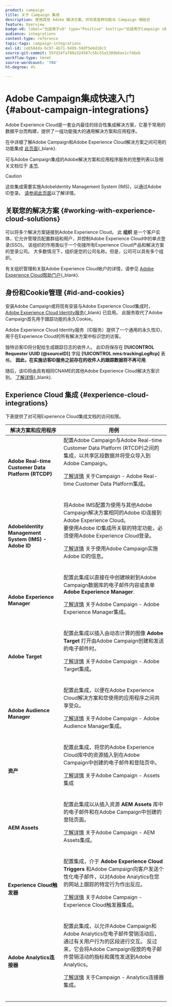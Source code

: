 ```yaml
---
product: campaign
title: 关于 Campaign 集成
description: 使用其他 Adobe 解决方案，并将其各种功能与 Campaign 相结合
feature: Overview
badge-v8: label="也适用于v8" type="Positive" tooltip="也适用于Campaign v8"
audience: integrations
content-type: reference
topic-tags: campaign-integrations
exl-id: ceb584da-bc97-4b71-9499-59df5e6d10c3
source-git-commit: 597d24fa780a324507c56c55a5309b6ee1cf46eb
workflow-type: tm+mt
source-wordcount: '704'
ht-degree: 4%

---
```


# Adobe Campaign集成快速入门 {#about-campaign-integrations}

Adobe Experience Cloud是一套业内最佳的综合性集成解决方案，它基于常用的数据平台而构建，提供了一组功能强大的通用解决方案和应用程序。

在中详细了解Adobe Campaign和Adobe Experience Cloud解决方案之间可用的功能集成 [此页面](https://experienceleague.adobe.com/en/docs/core-services/interface/administration/integrations){_blank}.

可与Adobe Campaign集成的Adobe解决方案和应用程序服务的完整列表以及相关文档位于 [本节](#experience-cloud-integrations).

>[!CAUTION]
>
>这些集成需要实施AdobeIdentity Management System (IMS)，以通过Adobe ID登录。 [请参阅此页面](../../integrations/using/about-adobe-id.md)以了解详情。
>

## 关联您的解决方案 {#working-with-experience-cloud-solutions}

可以将多个解决方案链接到Adobe Experience Cloud。 此 **组织** 是一个客户实体，它允许管理员配置群组和用户，并控制Adobe Experience Cloud中的单点登录(SSO)。 该组织的作用类似于一个衔接所有Experience Cloud产品和解决方案的登录公司。 大多数情况下，组织是您的公司名称。但是，公司可以具有多个组织。

有关组织管理和关联Adobe Experience Cloud帐户的详情，请参见 [Adobe Experience Cloud帮助门户](https://experienceleague.adobe.com/en/docs/core-services/interface/administration/organizations){_blank}.

## 身份和Cookie管理 {#id-and-cookies}

安装Adobe Campaign或将现有安装与Adobe Experience Cloud集成时， [Adobe Experience Cloud Identity服务](https://experienceleague.adobe.com/en/docs/id-service/using/home){_blank} 已启用。 此服务取代了Adobe Campaign首先用于跟踪功能的永久Cookie。

Adobe Experience Cloud Identity服务（ID服务）提供了一个通用的永久性ID，用于在Experience Cloud的所有解决方案中标识您的访客。

独特访客ID将分配给生成跟踪日志的收件人。 此ID将保存在 **[!UICONTROL Requester UUID (@sourceID)]** 字段 **[!UICONTROL nms:trackingLogRcp]** 表格。 **因此，在实施访客ID服务之前存在的收件人的跟踪数据将不再可用**.

随后，该ID将由具有相同CNAME的其他Adobe Experience Cloud解决方案识别。 [了解详情](https://experienceleague.adobe.com/en/docs/id-service/using/reference/analytics-reference/cname){_blank}.

## Experience Cloud 集成 {#experience-cloud-integrations}

下表提供了对可用Experience Cloud集成文档的访问权限。

<table> 
 <thead> 
  <tr> 
   <th> 解决方案和应用程序<br /> </th> 
   <th> 用例<br /> </th> 
  </tr> 
 </thead> 
 <tbody> 
  <tr> 
   <td> <strong>Adobe Real-time Customer Data Platform (RTCDP)</strong><br /> </td> 
   <td> 配置Adobe Campaign与Adobe Real-time Customer Data Platform (RTCDP)之间的集成，以共享区段数据并将受众导入到Adobe Campaign。<br /> <p><a href="../../integrations/using/get-started-sources-destinations.md">了解详情</a> 关于Campaign - Adobe Real-time Customer Data Platform集成。</p><br /> </td> 
  </tr> 
  <tr> 
   <td> <strong>AdobeIdentity Management System (IMS) - Adobe ID</strong><br /> </td> 
   <td> 将Adobe IMS配置为使用与其他Adobe Campaign解决方案相同的Adobe ID连接到Adobe Experience Cloud。<br /> 要使用Adobe ID集成所关联的特定功能，必须使用Adobe Experience Cloud登录。<br /> <p><a href="../../integrations/using/about-adobe-id.md">了解详情</a> 关于使用Adobe Campaign实施Adobe ID的信息。</p><br /> </td> 
  </tr> 
  <tr> 
   <td> <strong>Adobe Experience Manager</strong><br /> </td> 
   <td> 配置此集成以直接在中创建映射到Adobe Campaign数据库的电子邮件内容或表单 <strong>Adobe Experience Manager</strong>.<br /> <p><a href="../../integrations/using/about-adobe-experience-manager.md">了解详情</a> 关于Adobe Campaign - Adobe Experience Manager集成。</p><br /> </td> 
  </tr> 
  <tr> 
   <td> <strong>Adobe Target</strong><br /> </td> 
   <td> 配置此集成以插入由动态计算的图像 <strong>Adobe Target</strong> 打开由Adobe Campaign创建和发送的电子邮件时。<br /> <p><a href="../../integrations/using/integrating-with-adobe-target.md">了解详情</a> 关于Adobe Campaign - Adobe Target集成。</p><br /> </td> 
  </tr> 
  <tr> 
   <td><strong>Adobe Audience Manager</strong><br /> </td> 
   <td> 配置此集成，以便在Adobe Experience Cloud解决方案和您使用的应用程序之间共享受众。<br /> <p><a href="../../integrations/using/sharing-audiences-with-adobe-experience-cloud.md">了解详情</a> 关于Adobe Campaign - Adobe Audience Manager集成。</p><br /> </td> 
  </tr> 
  <tr> 
   <td> <strong>资产</strong><br /> </td> 
   <td> 配置此集成，将您的Adobe Experience Cloud库中的资源插入到在Adobe Campaign中创建的电子邮件和登陆页中。<br /> <p><a href="../../integrations/using/configuring-access-to-assets.md#integrating-with-experience-cloud-assets">了解详情</a> 关于Adobe Campaign - Assets集成</p><br /> </td> 
  </tr> 
  <tr> 
   <td> <strong>AEM Assets</strong><br /> </td> 
   <td> 配置此集成以从插入资源 <strong>AEM Assets</strong> 库中的电子邮件和在Adobe Campaign中创建的登陆页面。<br /> <p><a href="../../integrations/using/configuring-access-to-assets.md#integrating-with-aem-assets">了解详情</a> 关于Adobe Campaign - AEM Assets集成。</p><br /> </td> 
  </tr> 
  <tr> 
   <td> <strong>Experience Cloud触发器</strong><br /> </td> 
   <td> 配置集成，介于 <strong>Adobe Experience Cloud Triggers</strong> 和Adobe Campaign向客户发送个性化电子邮件，以对Adobe Analytics在您的网站上跟踪的特定行为作出反应。<br /> <p><a href="about-triggers.md">了解详情</a> 关于Adobe Campaign -Experience Cloud触发器集成。</p><br /> </td> 
  </tr> 
  <tr> 
   <td> <strong>Adobe Analytics连接器</strong><br /> </td> 
   <td> 配置此集成，以允许Adobe Campaign和Adobe Analytics在电子邮件营销活动后，通过有关用户行为的区段进行交互。 反过来，它会将Adobe Campaign投放的电子邮件营销活动的指标和属性发送到Adobe Analytics。<br /> <p><a href="../../integrations/using/gs-aa.md">了解详情</a> 关于Campaign - Analytics连接器集成。</p><br /> </td> 
  </tr> 
 </tbody> 
</table>
